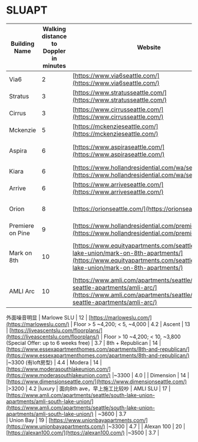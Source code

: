# SLUAPT
| Building Name                         | Walking distance to Doppler in minutes | Website                                                                                                                                   |Price for 2B                              |Google Reviews         |Amenties                                                            |
|---------------------------------------|------------------------------------|--------------------------------------------------------|----------------------------------------------------|------------------------------------------------|--------------------------------------------------------------------|
| Via6                  | 2                            | [https://www.via6seattle.com/](https://www.via6seattle.com/) |> 3000 | 3.4 | 隔音不好
| Stratus                   | 3                             | [https://www.stratusseattle.com/](https://www.stratusseattle.com/) |>3800 | 4.6 | luxury
| Cirrus                 | 3                             | [https://www.cirrusseattle.com/](https://www.cirrusseattle.com/) |>3700 | 3.6 | luxury
| Mckenzie                   | 5                               | [https://mckenzieseattle.com/](https://mckenzieseattle.com/) |>4100 | 4.3  | luxury
| Aspira                   | 6                               | [https://www.aspiraseattle.com/](https://www.aspiraseattle.com/) |>3500 | 3.4  | luxury (2010 build)
| Kiara                  | 6                               | [https://www.hollandresidential.com/wa/seattle/kiara/](https://www.hollandresidential.com/wa/seattle/kiara/) |>4100 | 4.7 | luxury
| Arrive                 | 6                               | [https://www.arriveseattle.com/](https://www.arriveseattle.com/) |>4100 | 4.4 | luxury
| Orion                   | 8                               | [https://orionseattle.com/](https://orionseattle.com/) | Currently No avaliable | 4.3
| Premiere on Pine                   | 9                               | [https://www.hollandresidential.com/premiereonpine/](https://www.hollandresidential.com/premiereonpine/) | >3800 | 4.3| luxury
| Mark on 8th                   | 10                               | [https://www.equityapartments.com/seattle/south-lake-union/mark-on-8th-apartments/](https://www.equityapartments.com/seattle/south-lake-union/mark-on-8th-apartments/) |~3600 | 4.3| 面向8th ave，早上施工比较吵
| AMLI Arc                   | 10                               | [https://www.amli.com/apartments/seattle/downtown-seattle-apartments/amli-arc/](https://www.amli.com/apartments/seattle/downtown-seattle-apartments/amli-arc/) |>3800 | 4.9|
外面噪音明显
| Marlowe SLU                     | 12                                  | [https://marloweslu.com/](https://marloweslu.com/) | Floor > 5 ~4,200; < 5, ~4,000  | 4.2
| Ascent                     | 13                                  | [https://liveascentslu.com/floorplans/](https://liveascentslu.com/floorplans/) | Floor > 10 ~4,200; < 10, ~3,800 (Special Offer: up to 6 weeks free) | 3.7
| 8th + Republican                   | 14                               | [https://www.essexapartmenthomes.com/apartments/8th-and-republican/](https://www.essexapartmenthomes.com/apartments/8th-and-republican/) |~3300 (有loft房型) | 4.4
| Modera                  | 14                            | [https://www.moderasouthlakeunion.com/](https://www.moderasouthlakeunion.com/) |~3300 | 4.0 |
| Dimension                 | 14                            | [https://www.dimensionseattle.com/](https://www.dimensionseattle.com/) |>3200 | 4.2 |luxury | 面向8th ave，早上施工比较吵
| AMLI SLU                     | 17                                  | [https://www.amli.com/apartments/seattle/south-lake-union-apartments/amli-south-lake-union/](https://www.amli.com/apartments/seattle/south-lake-union-apartments/amli-south-lake-union/) | ~3600 | 3.7       
| Union Bay                 | 19                            | [https://www.unionbayapartments.com/](https://www.unionbayapartments.com/) |~3300 | 4.7 |
| Alexan 100                 | 20                           | [https://alexan100.com/](https://alexan100.com/) |~3500 | 3.7 |
